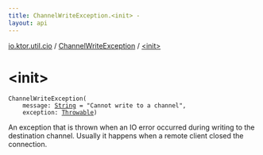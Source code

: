 ```yaml
---
title: ChannelWriteException.<init> - 
layout: api
---
```


<div class='api-docs-breadcrumbs'><a href="../index.html">io.ktor.util.cio</a> / <a href="index.html">ChannelWriteException</a> / <a href="./-init-.html">&lt;init&gt;</a></div>

# &lt;init&gt;

<div class="signature"><code><span class="identifier">ChannelWriteException</span><span class="symbol">(</span><br/>&nbsp;&nbsp;&nbsp;&nbsp;<span class="parameterName" id="io.ktor.util.cio.ChannelWriteException$<init>(kotlin.String, kotlin.Throwable)/message">message</span><span class="symbol">:</span>&nbsp;<a href="https://kotlinlang.org/api/latest/jvm/stdlib/kotlin/-string/index.html"><span class="identifier">String</span></a>&nbsp;<span class="symbol">=</span>&nbsp;"Cannot write to a channel"<span class="symbol">, </span><br/>&nbsp;&nbsp;&nbsp;&nbsp;<span class="parameterName" id="io.ktor.util.cio.ChannelWriteException$<init>(kotlin.String, kotlin.Throwable)/exception">exception</span><span class="symbol">:</span>&nbsp;<a href="https://kotlinlang.org/api/latest/jvm/stdlib/kotlin/-throwable/index.html"><span class="identifier">Throwable</span></a><span class="symbol">)</span></code></div>

An exception that is thrown when an IO error occurred during writing to the destination channel.
Usually it happens when a remote client closed the connection.


